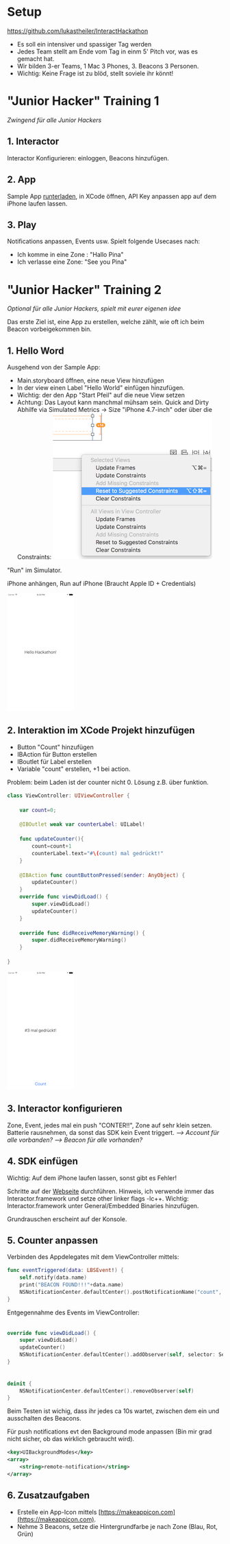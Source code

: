# Setup

https://github.com/lukastheiler/InteractHackathon

- Es soll ein intensiver und spassiger Tag werden 
- Jedes Team stellt am Ende vom Tag in einm 5' Pitch vor, was es gemacht hat.
- Wir bilden 3-er Teams, 1 Mac 3 Phones, 3. Beacons 3 Personen.
- Wichtig: Keine Frage ist zu blöd, stellt soviele ihr könnt!

# "Junior Hacker" Training 1

*Zwingend für alle Junior Hackers*

## 1. Interactor
Interactor Konfigurieren: einloggen, Beacons hinzufügen. 

## 2. App
Sample App [runterladen](https://developer.interactor.swisscom.ch/download-sdk-and-apps), in XCode öffnen, API Key anpassen app auf dem iPhone laufen lassen.

## 3. Play
Notifications anpassen, Events usw. 
Spielt folgende Usecases nach:
- Ich komme in eine Zone : "Hallo Pina"
- Ich verlasse eine Zone: "See you Pina"

# "Junior Hacker" Training 2 
*Optional für alle Junior Hackers, spielt mit eurer eigenen idee*

Das erste Ziel ist, eine App zu erstellen, welche zählt, wie oft ich beim Beacon vorbeigekommen bin. 

## 1. Hello Word

Ausgehend von der Sample App: 
- Main.storyboard öffnen, eine neue View hinzufügen
- In der view einen Label "Hello World" einfügen hinzufügen. 
- Wichtig: der den App "Start Pfeil" auf die neue View setzen
- Achtung: Das Layout kann manchmal mühsam sein. Quick and Dirty Abhilfe via Simulated Metrics -> Size "iPhone 4.7-inch" oder über die Constraints: 
![alt text](images/s0.png)

"Run" im Simulator. 

iPhone anhängen, Run auf iPhone (Braucht Apple ID + Credentials)

![alt text](images/s1.png)

## 2. Interaktion im XCode Projekt hinzufügen
- Button "Count" hinzufügen
- IBAction für Button erstellen
- IBoutlet für Label erstellen
- Variable "count" erstellen, +1 bei action.

Problem: beim Laden ist der counter nicht 0. Lösung z.B. über funktion.

```swift
class ViewController: UIViewController {
    
    var count=0;
    
    @IBOutlet weak var counterLabel: UILabel!
    
    func updateCounter(){
        count=count+1
        counterLabel.text="#\(count) mal gedrückt!"
    }
    
    @IBAction func countButtonPressed(sender: AnyObject) {
        updateCounter()
    }
    override func viewDidLoad() {
        super.viewDidLoad()
        updateCounter()
    }

    override func didReceiveMemoryWarning() {
        super.didReceiveMemoryWarning()
    }
    
}

```

![alt text](images/s2.png)

## 3. Interactor konfigurieren
Zone, Event, jedes mal ein push "CONTER!!", Zone auf sehr klein setzen.
Batterie rausnehmen, da sonst das SDK kein Event triggert. 
_--> Account für alle vorbanden?_
_--> Beacon für alle vorhanden?_

## 4. SDK einfügen
Wichtig: Auf dem iPhone laufen lassen, sonst gibt es Fehler!

Schritte auf der [Webseite](https://developer.interactor.swisscom.ch/developer/sdk/swift/getting-started) durchführen.
Hinweis, ich verwende immer das Interactor.framework und setze other linker flags -lc++.
Wichtig: Interactor.framework unter General/Embedded Binaries hinzufügen.

Grundrauschen erscheint auf der Konsole.

## 5. Counter anpassen

Verbinden des Appdelegates mit dem ViewController mittels: 

```swift
func eventTriggered(data: LBSEvent!) {
    self.notify(data.name)
    print("BEACON FOUND!!!"+data.name)
    NSNotificationCenter.defaultCenter().postNotificationName("count", object: nil)
}
```

Entgegennahme des Events im ViewController: 
```swift

override func viewDidLoad() {
    super.viewDidLoad()
    updateCounter()
    NSNotificationCenter.defaultCenter().addObserver(self, selector: Selector("updateCounter"), name:"count", object: nil);
}


deinit {
    NSNotificationCenter.defaultCenter().removeObserver(self)
}

```

Beim Testen ist wichig, dass ihr jedes ca 10s wartet, zwischen dem ein und ausschalten des Beacons.

Für push notifications evt den Background mode anpassen (Bin mir grad nicht sicher, ob das wirklich gebraucht wird).
```xml
<key>UIBackgroundModes</key>
<array>
	<string>remote-notification</string>
</array>
```


## 6. Zusatzaufgaben

- Erstelle ein App-Icon mittels [https://makeappicon.com](https://makeappicon.com).
- Nehme 3 Beacons, setze die Hintergrundfarbe je nach Zone (Blau, Rot, Grün)


